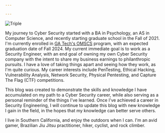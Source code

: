```yaml
---

---
```


![Triple](/images/MFigueroa_Joe.jpg)

My journey to Cyber Security started with a BA in Psychology, an AS in Computer Science, and recently starting graduate school in the Fall of 2021. I'm currently enrolled in <a href="https://omscs.gatech.edu/" target="_blank">GA Tech's OMSCS</a> program, with an expected graduation date of Fall 2024. My current immediate goal is to work as a Security Engineer, with an end goal of owning my own Cyber Security company with the intent to share my business earnings to philanthropic pursuits. I have a love of taking things apart and seeing how they work, as I'm quite curious. My career interests include PenTesting, Ethical Hacking, Vulnerability Analysis, Network Security, Physical Pentesting, and Capture The Flag (CTF) competitions.

This blog was created to demonstrate the skills and knowledge I have accumulated on my path to a Cyber Security career, while also serving as a personal reminder of the things I've learned. Once I've achieved a career in Security Engineering, I will continue to update this blog with new knowledge I gain in the field, in the hopes that my knowledge can better serve others.

I live in Southern California, and enjoy the outdoors when I can. I'm an avid gamer, Brazilian Jiu Jitsu practitioner, hiker, cyclist, and rock climber.
